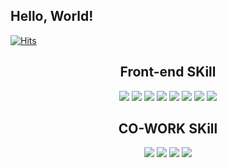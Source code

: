 
  ## Hello, World!
  
  [![Hits](https://hits.seeyoufarm.com/api/count/incr/badge.svg?url=https%3A%2F%2Fgithub.com%2Fdawnmorning&count_bg=%2379C83D&title_bg=%23555555&icon=&icon_color=%23E7E7E7&title=hits&edge_flat=false)](https://hits.seeyoufarm.com)
  
<div align=center><h2>Front-end SKill</h2></div>
<div align=center>
  
  <img src="https://img.shields.io/badge/html-E34F26?style=for-the-badge&logo=html&logoColor=black">
  <img src="https://img.shields.io/badge/css-1572B6?style=for-the-badge&logo=css&logoColor=black">  
  <img src="https://img.shields.io/badge/javascript-F7DF1E?style=for-the-badge&logo=javascript&logoColor=black">
  <img src="https://img.shields.io/badge/Python-3776AB?style=for-the-badge&logo=Python&logoColor=white">  
  <img src="https://img.shields.io/badge/react-61DAFB?style=for-the-badge&logo=react&logoColor=black">
  <img src="https://img.shields.io/badge/vue.js-00A500?style=for-the-badge&logo=vue.js&logoColor=black">
  <img src="https://img.shields.io/badge/typescript-3178C6?style=for-the-badge&logo=typescript&logoColor=black">
  <img src="https://img.shields.io/badge/next.js-000000?style=for-the-badge&logo=next.js&logoColor=black">  
</div>


<div align=center><h2>CO-WORK SKill</h2></div>
<div align = center>
  
  <img src="https://img.shields.io/badge/github-181717?style=for-the-badge&logo=github&logoColor=black">
  <img src="https://img.shields.io/badge/gitlab-FC6D26?style=for-the-badge&logo=gitlab&logoColor=black">
  <img src="https://img.shields.io/badge/notion-FFFFFF?style=for-the-badge&logo=notion&logoColor=black">
  <img src="https://img.shields.io/badge/jira-0052CC?style=for-the-badge&logo=jira&logoColor=black">
</div>


